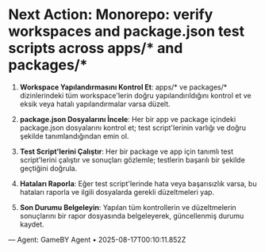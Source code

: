 # Next Action: Monorepo: verify workspaces and package.json test scripts across apps/* and packages/*

1. **Workspace Yapılandırmasını Kontrol Et**: apps/* ve packages/* dizinlerindeki tüm workspace'lerin doğru yapılandırıldığını kontrol et ve eksik veya hatalı yapılandırmalar varsa düzelt.

2. **package.json Dosyalarını İncele**: Her bir app ve package içindeki package.json dosyalarını kontrol et; test script'lerinin varlığı ve doğru şekilde tanımlandığından emin ol.

3. **Test Script'lerini Çalıştır**: Her bir package ve app için tanımlı test script'lerini çalıştır ve sonuçları gözlemle; testlerin başarılı bir şekilde geçtiğini doğrula.

4. **Hataları Raporla**: Eğer test script'lerinde hata veya başarısızlık varsa, bu hataları raporla ve ilgili dosyalarda gerekli düzeltmeleri yap.

5. **Son Durumu Belgeleyin**: Yapılan tüm kontrollerin ve düzeltmelerin sonuçlarını bir rapor dosyasında belgeleyerek, güncellenmiş durumu kaydet.

— Agent: GameBY Agent • 2025-08-17T00:10:11.852Z
